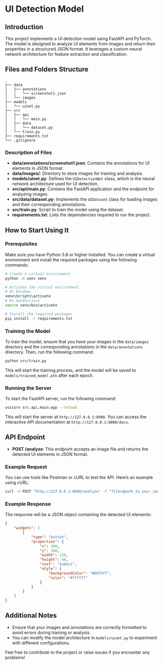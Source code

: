 # UI Detection Model

## Introduction
This project implements a UI detection model using FastAPI and PyTorch. The model is designed to analyze UI elements from images and return their properties in a structured JSON format. It leverages a custom neural network architecture for feature extraction and classification.

## Files and Folders Structure
```
.
├── data
│   ├── annotations
│   │   └── screenshot1.json
│   └── images
├── models
│   └── uinet.py
├── src
│   ├── api
│   │   └── main.py
│   ├── data
│   │   └── dataset.py
│   └── train.py
├── requirements.txt
└── .gitignore
```

### Description of Files
- **data/annotations/screenshot1.json**: Contains the annotations for UI elements in JSON format.
- **data/images/**: Directory to store images for training and analysis.
- **models/uinet.py**: Defines the `UIDetectionNet` class, which is the neural network architecture used for UI detection.
- **src/api/main.py**: Contains the FastAPI application and the endpoint for analyzing images.
- **src/data/dataset.py**: Implements the `UIDataset` class for loading images and their corresponding annotations.
- **src/train.py**: Script to train the model using the dataset.
- **requirements.txt**: Lists the dependencies required to run the project.

## How to Start Using It

### Prerequisites
Make sure you have Python 3.8 or higher installed. You can create a virtual environment and install the required packages using the following commands:

```bash
# Create a virtual environment
python -m venv venv

# Activate the virtual environment
# On Windows
venv\Scripts\activate
# On macOS/Linux
source venv/bin/activate

# Install the required packages
pip install -r requirements.txt
```

### Training the Model
To train the model, ensure that you have your images in the `data/images` directory and the corresponding annotations in the `data/annotations` directory. Then, run the following command:

```bash
python src/train.py
```

This will start the training process, and the model will be saved to `models/trained_model.pth` after each epoch.

### Running the Server
To start the FastAPI server, run the following command:

```bash
uvicorn src.api.main:app --reload
```

This will start the server at `http://127.0.0.1:8000`. You can access the interactive API documentation at `http://127.0.0.1:8000/docs`.

## API Endpoint
- **POST /analyze**: This endpoint accepts an image file and returns the detected UI elements in JSON format.

### Example Request
You can use tools like Postman or cURL to test the API. Here’s an example using cURL:

```bash
curl -X POST "http://127.0.0.1:8000/analyze" -F "file=@path_to_your_image.jpg"
```

### Example Response
The response will be a JSON object containing the detected UI elements:

```json
{
    "widgets": [
        {
            "type": "button",
            "properties": {
                "x": 100,
                "y": 200,
                "width": 120,
                "height": 40,
                "text": "Submit",
                "style": {
                    "backgroundColor": "#007bff",
                    "color": "#ffffff"
                }
            }
        }
    ]
}
```

## Additional Notes
- Ensure that your images and annotations are correctly formatted to avoid errors during training or analysis.
- You can modify the model architecture in `models/uinet.py` to experiment with different configurations.

Feel free to contribute to the project or raise issues if you encounter any problems!
